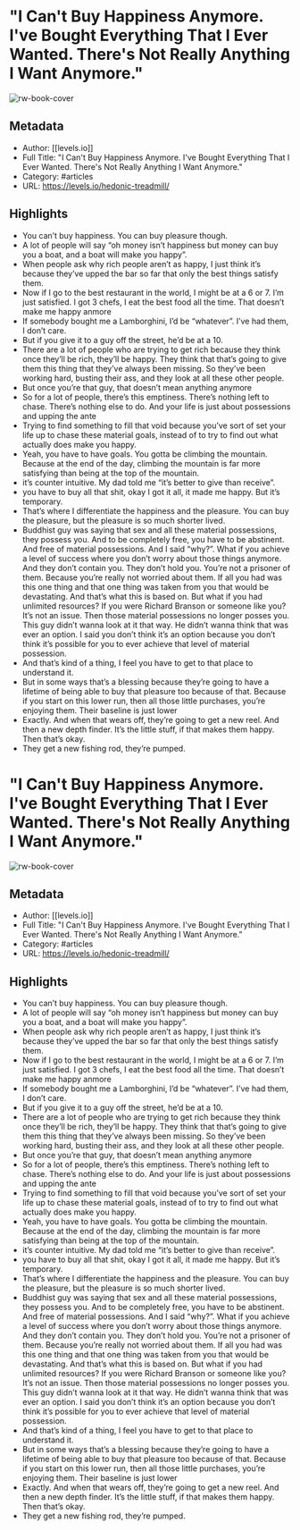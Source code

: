 # "I Can't Buy Happiness Anymore. I've Bought Everything That I Ever Wanted. There's Not Really Anything I Want Anymore."

![rw-book-cover](https://readwise-assets.s3.amazonaws.com/static/images/article0.00998d930354.png)

## Metadata
- Author: [[levels.io]]
- Full Title: "I Can't Buy Happiness Anymore. I've Bought Everything That I Ever Wanted. There's Not Really Anything I Want Anymore."
- Category: #articles
- URL: https://levels.io/hedonic-treadmill/

## Highlights
- You can’t buy happiness. You can buy pleasure though.
- A lot of people will say “oh money isn’t happiness but money can buy you a boat, and a boat will make you happy”.
- When people ask why rich people aren’t as happy, I just think it’s because they’ve upped the bar so far that only the best things satisfy them.
- Now if I go to the best restaurant in the world, I might be at a 6 or 7. I’m just satisfied. I got 3 chefs, I eat the best food all the time. That doesn’t make me happy anmore
- If somebody bought me a Lamborghini, I’d be “whatever”. I’ve had them, I don’t care.
- But if you give it to a guy off the street, he’d be at a 10.
- There are a lot of people who are trying to get rich because they think once they’ll be rich, they’ll be happy. They think that that’s going to give them this thing that they’ve always been missing. So they’ve been working hard, busting their ass, and they look at all these other people.
- But once you’re that guy, that doesn’t mean anything anymore
- So for a lot of people, there’s this emptiness. There’s nothing left to chase. There’s nothing else to do. And your life is just about possessions and upping the ante
- Trying to find something to fill that void because you’ve sort of set your life up to chase these material goals, instead of to try to find out what actually does make you happy.
- Yeah, you have to have goals. You gotta be climbing the mountain. Because at the end of the day, climbing the mountain is far more satisfying than being at the top of the mountain.
- it’s counter intuitive. My dad told me “it’s better to give than receive”.
- you have to buy all that shit, okay I got it all, it made me happy. But it’s temporary.
- That’s where I differentiate the happiness and the pleasure. You can buy the pleasure, but the pleasure is so much shorter lived.
- Buddhist guy was saying that sex and all these material possessions, they possess you. And to be completely free, you have to be abstinent. And free of material possessions. And I said “why?”. What if you achieve a level of success where you don’t worry about those things anymore. And they don’t contain you. They don’t hold you. You’re not a prisoner of them. Because you’re really not worried about them. If all you had was this one thing and that one thing was taken from you that would be devastating. And that’s what this is based on. But what if you had unlimited resources? If you were Richard Branson or someone like you? It’s not an issue. Then those material possessions no longer posses you. This guy didn’t wanna look at it that way. He didn’t wanna think that was ever an option. I said you don’t think it’s an option because you don’t think it’s possible for you to ever achieve that level of material possession.
- And that’s kind of a thing, I feel you have to get to that place to understand it.
- But in some ways that’s a blessing because they’re going to have a lifetime of being able to buy that pleasure too because of that. Because if you start on this lower run, then all those little purchases, you’re enjoying them. Their baseline is just lower
- Exactly. And when that wears off, they’re going to get a new reel. And then a new depth finder. It’s the little stuff, if that makes them happy. Then that’s okay.
- They get a new fishing rod, they’re pumped.
# "I Can't Buy Happiness Anymore. I've Bought Everything That I Ever Wanted. There's Not Really Anything I Want Anymore."

![rw-book-cover](https://readwise-assets.s3.amazonaws.com/static/images/article0.00998d930354.png)

## Metadata
- Author: [[levels.io]]
- Full Title: "I Can't Buy Happiness Anymore. I've Bought Everything That I Ever Wanted. There's Not Really Anything I Want Anymore."
- Category: #articles
- URL: https://levels.io/hedonic-treadmill/

## Highlights
- You can’t buy happiness. You can buy pleasure though.
- A lot of people will say “oh money isn’t happiness but money can buy you a boat, and a boat will make you happy”.
- When people ask why rich people aren’t as happy, I just think it’s because they’ve upped the bar so far that only the best things satisfy them.
- Now if I go to the best restaurant in the world, I might be at a 6 or 7. I’m just satisfied. I got 3 chefs, I eat the best food all the time. That doesn’t make me happy anmore
- If somebody bought me a Lamborghini, I’d be “whatever”. I’ve had them, I don’t care.
- But if you give it to a guy off the street, he’d be at a 10.
- There are a lot of people who are trying to get rich because they think once they’ll be rich, they’ll be happy. They think that that’s going to give them this thing that they’ve always been missing. So they’ve been working hard, busting their ass, and they look at all these other people.
- But once you’re that guy, that doesn’t mean anything anymore
- So for a lot of people, there’s this emptiness. There’s nothing left to chase. There’s nothing else to do. And your life is just about possessions and upping the ante
- Trying to find something to fill that void because you’ve sort of set your life up to chase these material goals, instead of to try to find out what actually does make you happy.
- Yeah, you have to have goals. You gotta be climbing the mountain. Because at the end of the day, climbing the mountain is far more satisfying than being at the top of the mountain.
- it’s counter intuitive. My dad told me “it’s better to give than receive”.
- you have to buy all that shit, okay I got it all, it made me happy. But it’s temporary.
- That’s where I differentiate the happiness and the pleasure. You can buy the pleasure, but the pleasure is so much shorter lived.
- Buddhist guy was saying that sex and all these material possessions, they possess you. And to be completely free, you have to be abstinent. And free of material possessions. And I said “why?”. What if you achieve a level of success where you don’t worry about those things anymore. And they don’t contain you. They don’t hold you. You’re not a prisoner of them. Because you’re really not worried about them. If all you had was this one thing and that one thing was taken from you that would be devastating. And that’s what this is based on. But what if you had unlimited resources? If you were Richard Branson or someone like you? It’s not an issue. Then those material possessions no longer posses you. This guy didn’t wanna look at it that way. He didn’t wanna think that was ever an option. I said you don’t think it’s an option because you don’t think it’s possible for you to ever achieve that level of material possession.
- And that’s kind of a thing, I feel you have to get to that place to understand it.
- But in some ways that’s a blessing because they’re going to have a lifetime of being able to buy that pleasure too because of that. Because if you start on this lower run, then all those little purchases, you’re enjoying them. Their baseline is just lower
- Exactly. And when that wears off, they’re going to get a new reel. And then a new depth finder. It’s the little stuff, if that makes them happy. Then that’s okay.
- They get a new fishing rod, they’re pumped.
